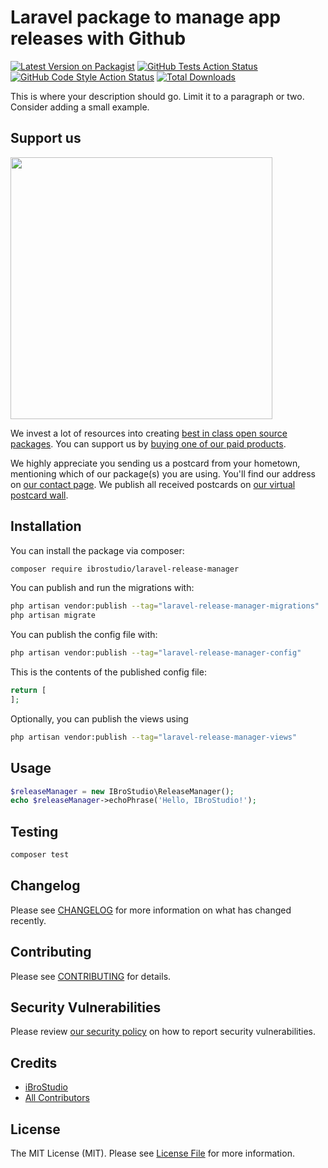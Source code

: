# Laravel package to manage app releases with Github

[![Latest Version on Packagist](https://img.shields.io/packagist/v/ibrostudio/laravel-release-manager.svg?style=flat-square)](https://packagist.org/packages/ibrostudio/laravel-release-manager)
[![GitHub Tests Action Status](https://img.shields.io/github/actions/workflow/status/ibrostudio/laravel-release-manager/run-tests.yml?branch=main&label=tests&style=flat-square)](https://github.com/ibrostudio/laravel-release-manager/actions?query=workflow%3Arun-tests+branch%3Amain)
[![GitHub Code Style Action Status](https://img.shields.io/github/actions/workflow/status/ibrostudio/laravel-release-manager/fix-php-code-style-issues.yml?branch=main&label=code%20style&style=flat-square)](https://github.com/ibrostudio/laravel-release-manager/actions?query=workflow%3A"Fix+PHP+code+style+issues"+branch%3Amain)
[![Total Downloads](https://img.shields.io/packagist/dt/ibrostudio/laravel-release-manager.svg?style=flat-square)](https://packagist.org/packages/ibrostudio/laravel-release-manager)

This is where your description should go. Limit it to a paragraph or two. Consider adding a small example.

## Support us

[<img src="https://github-ads.s3.eu-central-1.amazonaws.com/laravel-release-manager.jpg?t=1" width="419px" />](https://spatie.be/github-ad-click/laravel-release-manager)

We invest a lot of resources into creating [best in class open source packages](https://spatie.be/open-source). You can support us by [buying one of our paid products](https://spatie.be/open-source/support-us).

We highly appreciate you sending us a postcard from your hometown, mentioning which of our package(s) you are using. You'll find our address on [our contact page](https://spatie.be/about-us). We publish all received postcards on [our virtual postcard wall](https://spatie.be/open-source/postcards).

## Installation

You can install the package via composer:

```bash
composer require ibrostudio/laravel-release-manager
```

You can publish and run the migrations with:

```bash
php artisan vendor:publish --tag="laravel-release-manager-migrations"
php artisan migrate
```

You can publish the config file with:

```bash
php artisan vendor:publish --tag="laravel-release-manager-config"
```

This is the contents of the published config file:

```php
return [
];
```

Optionally, you can publish the views using

```bash
php artisan vendor:publish --tag="laravel-release-manager-views"
```

## Usage

```php
$releaseManager = new IBroStudio\ReleaseManager();
echo $releaseManager->echoPhrase('Hello, IBroStudio!');
```

## Testing

```bash
composer test
```

## Changelog

Please see [CHANGELOG](CHANGELOG.md) for more information on what has changed recently.

## Contributing

Please see [CONTRIBUTING](CONTRIBUTING.md) for details.

## Security Vulnerabilities

Please review [our security policy](../../security/policy) on how to report security vulnerabilities.

## Credits

- [iBroStudio](https://github.com/iBroStudio)
- [All Contributors](../../contributors)

## License

The MIT License (MIT). Please see [License File](LICENSE.md) for more information.
